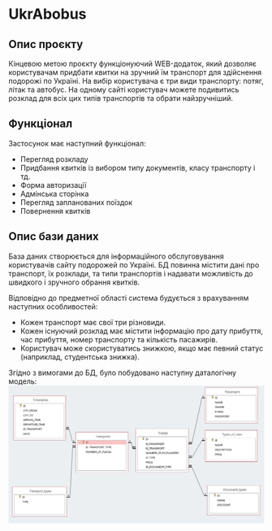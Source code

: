 # UkrAbobus
## Опис проєкту
Кінцевою метою проєкту функціонуючий WEB-додаток, який дозволяє користувачам придбати квитки на зручний їм транспорт для
здійснення подорожі по Україні. На вибір користувача є три види транспорту: потяг, літак та автобус. На одному сайті 
користувач можете подивитись розклад для всіх цих типів транспортів та обрати найзручніший.
## Функціонал
Застосунок має наступний функціонал:
* Перегляд розкладу
* Придбання квитків із вибором типу документів, класу транспорту і тд.
* Форма авторизації
* Адмінська сторінка
* Перегляд запланованих поїздок
* Повернення квитків
## Опис бази даних
База даних створюється для інформаційного обслуговування користувачів сайту подорожей по Україні. БД повинна містити дані про транспорт, їх розклади, та типи транспортів і надавати можливість до швидкого і зручного обрання квитків. 

Відповідно до предметної області система будується з врахуванням наступних особливостей:
* Кожен транспорт має свої три різновиди.
* Кожен існуючий розклад має містити інформацію про дату прибуття, час прибуття, номер транспорту та кількість пасажирів.
* Користувач може скористуватись знижкою, якщо має певний статус (наприклад, студентська знижка).

Згідно з вимогами до БД, було побудовано наступну даталогічну модель:
![Db model](dbmodel.png)
